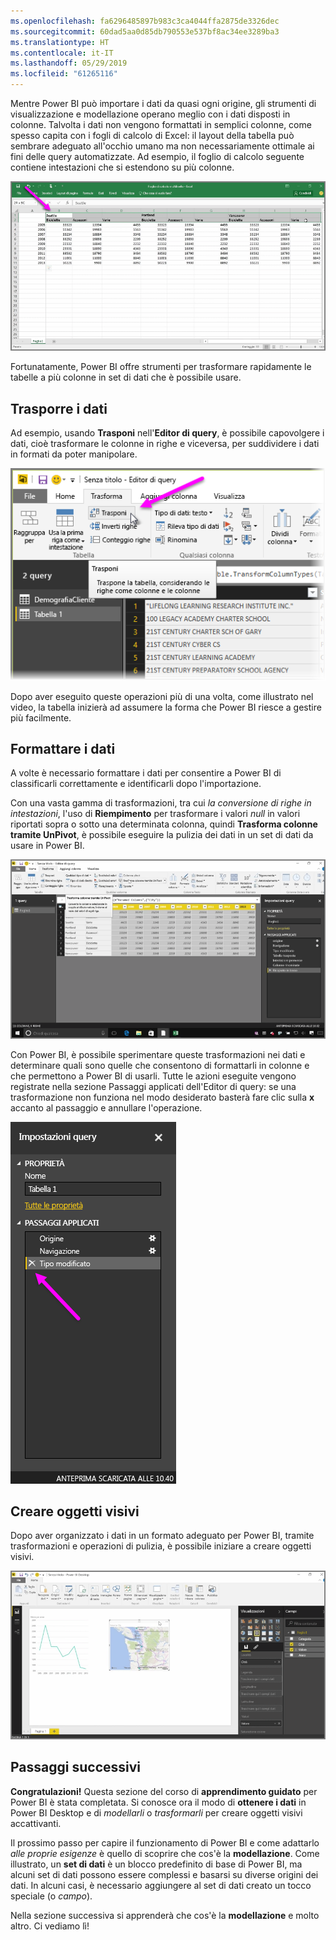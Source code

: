 ```yaml
---
ms.openlocfilehash: fa6296485897b983c3ca4044ffa2875de3326dec
ms.sourcegitcommit: 60dad5aa0d85db790553e537bf8ac34ee3289ba3
ms.translationtype: HT
ms.contentlocale: it-IT
ms.lasthandoff: 05/29/2019
ms.locfileid: "61265116"
---
```

Mentre Power BI può importare i dati da quasi ogni origine, gli strumenti di visualizzazione e modellazione operano meglio con i dati disposti in colonne. Talvolta i dati non vengono formattati in semplici colonne, come spesso capita con i fogli di calcolo di Excel: il layout della tabella può sembrare adeguato all'occhio umano ma non necessariamente ottimale ai fini delle query automatizzate. Ad esempio, il foglio di calcolo seguente contiene intestazioni che si estendono su più colonne.

![](media/1-5-cleaning-irregular-data/1-5_1.png)

Fortunatamente, Power BI offre strumenti per trasformare rapidamente le tabelle a più colonne in set di dati che è possibile usare.

## <a name="transpose-data"></a>Trasporre i dati
Ad esempio, usando **Trasponi** nell'**Editor di query**, è possibile capovolgere i dati, cioè trasformare le colonne in righe e viceversa, per suddividere i dati in formati da poter manipolare.

![](media/1-5-cleaning-irregular-data/1-5_2.png)

Dopo aver eseguito queste operazioni più di una volta, come illustrato nel video, la tabella inizierà ad assumere la forma che Power BI riesce a gestire più facilmente.

## <a name="format-data"></a>Formattare i dati
A volte è necessario formattare i dati per consentire a Power BI di classificarli correttamente e identificarli dopo l'importazione.

Con una vasta gamma di trasformazioni, tra cui *la conversione di righe in intestazioni*, l'uso di **Riempimento** per trasformare i valori *null* in valori riportati sopra o sotto una determinata colonna, quindi **Trasforma colonne tramite UnPivot**, è possibile eseguire la pulizia dei dati in un set di dati da usare in Power BI.

![](media/1-5-cleaning-irregular-data/1-5_3.png)

Con Power BI, è possibile sperimentare queste trasformazioni nei dati e determinare quali sono quelle che consentono di formattarli in colonne e che permettono a Power BI di usarli. Tutte le azioni eseguite vengono registrate nella sezione Passaggi applicati dell'Editor di query: se una trasformazione non funziona nel modo desiderato basterà fare clic sulla **x** accanto al passaggio e annullare l'operazione.

![](media/1-5-cleaning-irregular-data/1-5_5.png)

## <a name="create-visuals"></a>Creare oggetti visivi
Dopo aver organizzato i dati in un formato adeguato per Power BI, tramite trasformazioni e operazioni di pulizia, è possibile iniziare a creare oggetti visivi.

![](media/1-5-cleaning-irregular-data/1-5_4.png)

## <a name="next-steps"></a>Passaggi successivi
**Congratulazioni!** Questa sezione del corso di **apprendimento guidato** per Power BI è stata completata. Si conosce ora il modo di **ottenere i dati** in Power BI Desktop e di *modellarli* o *trasformarli* per creare oggetti visivi accattivanti.

Il prossimo passo per capire il funzionamento di Power BI e come adattarlo *alle proprie esigenze* è quello di scoprire che cos'è la **modellazione**. Come illustrato, un **set di dati** è un blocco predefinito di base di Power BI, ma alcuni set di dati possono essere complessi e basarsi su diverse origini dei dati. In alcuni casi, è necessario aggiungere al set di dati creato un tocco speciale (o *campo*).

Nella sezione successiva si apprenderà che cos'è la **modellazione** e molto altro. Ci vediamo lì!


